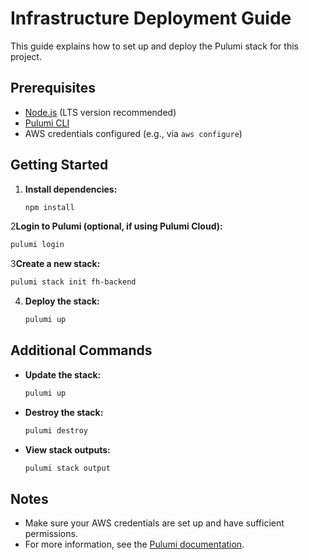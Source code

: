 # Infrastructure Deployment Guide

This guide explains how to set up and deploy the Pulumi stack for this project.

## Prerequisites

- [Node.js](https://nodejs.org/) (LTS version recommended)
- [Pulumi CLI](https://www.pulumi.com/docs/get-started/install/)
- AWS credentials configured (e.g., via `aws configure`)

## Getting Started

1. **Install dependencies:**
   ```sh
   npm install
   ```

2**Login to Pulumi (optional, if using Pulumi Cloud):**
   ```sh
   pulumi login
   ```

3**Create a new stack:**
   ```sh
   pulumi stack init fh-backend
   ```

4. **Deploy the stack:**
   ```sh
   pulumi up
   ```

## Additional Commands

- **Update the stack:**
  ```sh
  pulumi up
  ```
- **Destroy the stack:**
  ```sh
  pulumi destroy
  ```
- **View stack outputs:**
  ```sh
  pulumi stack output
  ```

## Notes
- Make sure your AWS credentials are set up and have sufficient permissions.
- For more information, see the [Pulumi documentation](https://www.pulumi.com/docs/).

